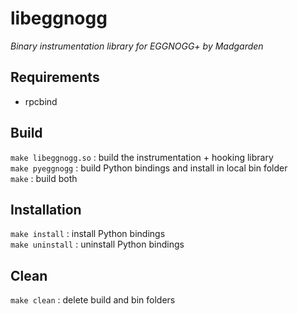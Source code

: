 # libeggnogg
*Binary instrumentation library for EGGNOGG+ by Madgarden*

## Requirements
- rpcbind

## Build
`make libeggnogg.so` : build the instrumentation + hooking library\
`make pyeggnogg` : build Python bindings and install in local bin folder\
`make` : build both

## Installation
`make install` : install Python bindings\
`make uninstall` : uninstall Python bindings

## Clean
`make clean` : delete build and bin folders
